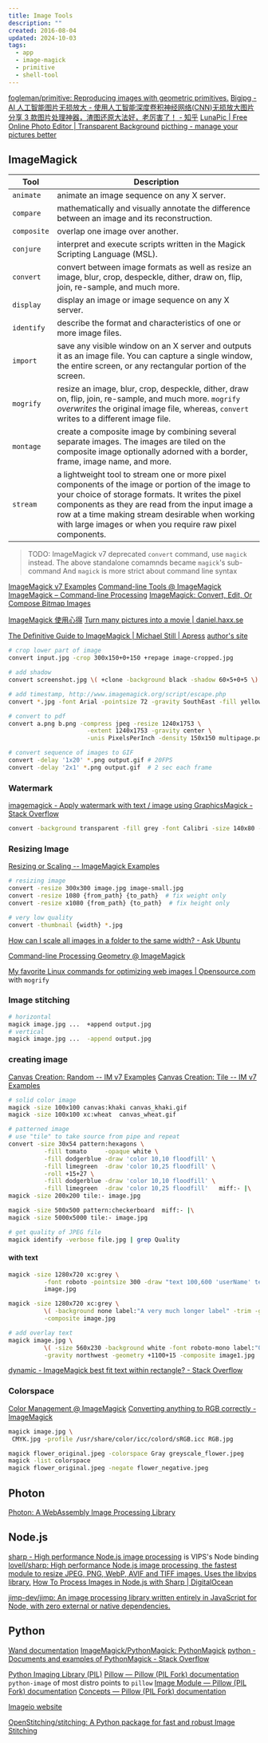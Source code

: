 ```yaml
---
title: Image Tools
description: ""
created: 2016-08-04
updated: 2024-10-03
tags:
  - app
  - image-magick
  - primitive
  - shell-tool
---
```


[fogleman/primitive: Reproducing images with geometric primitives.](https://github.com/fogleman/primitive)
[Bigjpg - AI 人工智能图片无损放大 - 使用人工智能深度卷积神经网络(CNN)无损放大图片](https://bigjpg.com/)
[分享 3 款图片处理神器，渣图还原大法好，老厉害了！ - 知乎](https://zhuanlan.zhihu.com/p/61399728)
[LunaPic | Free Online Photo Editor | Transparent Background](https://www7.lunapic.com/editor/?action=transparent)
[picthing - manage your pictures better](https://pic.ping.gg/)

## ImageMagick

| Tool        | Description                                                                                                                                                                                                                                                                                                             |
| ----------- | ----------------------------------------------------------------------------------------------------------------------------------------------------------------------------------------------------------------------------------------------------------------------------------------------------------------------- |
| `animate`   | animate an image sequence on any X server.                                                                                                                                                                                                                                                                              |
| `compare`   | mathematically and visually annotate the difference between an image and its reconstruction.                                                                                                                                                                                                                            |
| `composite` | overlap one image over another.                                                                                                                                                                                                                                                                                         |
| `conjure`   | interpret and execute scripts written in the Magick Scripting Language (MSL).                                                                                                                                                                                                                                           |
| `convert`   | convert between image formats as well as resize an image, blur, crop, despeckle, dither, draw on, flip, join, re-sample, and much more.                                                                                                                                                                                 |
| `display`   | display an image or image sequence on any X server.                                                                                                                                                                                                                                                                     |
| `identify`  | describe the format and characteristics of one or more image files.                                                                                                                                                                                                                                                     |
| `import`    | save any visible window on an X server and outputs it as an image file. You can capture a single window, the entire screen, or any rectangular portion of the screen.                                                                                                                                                   |
| `mogrify`   | resize an image, blur, crop, despeckle, dither, draw on, flip, join, re-sample, and much more. `mogrify` _overwrites_ the original image file, whereas, `convert` writes to a different image file.                                                                                                                     |
| `montage`   | create a composite image by combining several separate images. The images are tiled on the composite image optionally adorned with a border, frame, image name, and more.                                                                                                                                               |
| `stream`    | a lightweight tool to stream one or more pixel components of the image or portion of the image to your choice of storage formats. It writes the pixel components as they are read from the input image a row at a time making stream desirable when working with large images or when you require raw pixel components. |

> TODO: ImageMagick v7 deprecated `convert` command, use `magick` instead.
> The above standalone comamnds became `magick`'s sub-command
> And `magick` is more strict about command line syntax

[ImageMagick v7 Examples](http://www.imagemagick.org/Usage/)
[Command-line Tools @ ImageMagick](http://www.imagemagick.org/script/command-line-tools.php)
[ImageMagick – Command-line Processing](https://imagemagick.org/script/command-line-processing.php)
[ImageMagick: Convert, Edit, Or Compose Bitmap Images](http://www.imagemagick.org/script/index.php)

[ImageMagick 使用心得](http://www.charry.org/docs/linux/ImageMagick/ImageMagick.html)
[Turn many pictures into a movie | daniel.haxx.se](https://daniel.haxx.se/blog/2016/03/11/turn-many-pictures-into-a-movie/)

[The Definitive Guide to ImageMagick | Michael Still | Apress](http://www.apress.com/us/book/9781590595909) [author's site](http://www.stillhq.com/imagemagick/book/)

```sh
# crop lower part of image
convert input.jpg -crop 300x150+0+150 +repage image-cropped.jpg

# add shadow
convert screenshot.jpg \( +clone -background black -shadow 60×5+0+5 \) +swap -background white -layers merge +repage shadow.jpg

# add timestamp, http://www.imagemagick.org/script/escape.php
convert *.jpg -font Arial -pointsize 72 -gravity SouthEast -fill yellow -annotate +100+100 %[exif:datetime] output-%d.jpg

# convert to pdf
convert a.png b.png -compress jpeg -resize 1240x1753 \
                      -extent 1240x1753 -gravity center \
                      -unis PixelsPerInch -density 150x150 multipage.pdf

# convert sequence of images to GIF
convert -delay '1x20' *.png output.gif # 20FPS
convert -delay '2x1' *.png output.gif  # 2 sec each frame
```

### Watermark

[imagemagick - Apply watermark with text / image using GraphicsMagick - Stack Overflow](https://stackoverflow.com/questions/20997701/apply-watermark-with-text-image-using-graphicsmagick)

```sh
convert -background transparent -fill grey -font Calibri -size 140x80 -pointsize 14 -gravity southeast label:'copyright text' output.png
```

### Resizing Image

[Resizing or Scaling -- ImageMagick Examples](https://www.imagemagick.org/Usage/resize/)

```sh
# resizing image
convert -resize 300x300 image.jpg image-small.jpg
convert -resize 1080 {from_path} {to_path}  # fix weight only
convert -resize x1080 {from_path} {to_path}  # fix height only

# very low quality
convert -thumbnail {width} *.jpg
```

[How can I scale all images in a folder to the same width? - Ask Ubuntu](https://askubuntu.com/questions/135477/how-can-i-scale-all-images-in-a-folder-to-the-same-width)

[Command-line Processing Geometry @ ImageMagick](http://www.imagemagick.org/script/command-line-processing.php#geometry)

[My favorite Linux commands for optimizing web images | Opensource.com](https://opensource.com/article/21/12/optimize-web-images-linux) with `mogrify`

### Image stitching

```sh
# horizontal
magick image.jpg ...  +append output.jpg
# vertical
magick image.jpg ...  -append output.jpg
```

### creating image

[Canvas Creation: Random -- IM v7 Examples](https://legacy.imagemagick.org/Usage/canvas/#random)
[Canvas Creation: Tile -- IM v7 Examples](https://legacy.imagemagick.org/Usage/canvas/#tile)

```sh
# solid color image
magick -size 100x100 canvas:khaki canvas_khaki.gif
magick -size 100x100 xc:wheat  canvas_wheat.gif

# patterned image
# use "tile" to take source from pipe and repeat
convert -size 30x54 pattern:hexagons \
          -fill tomato     -opaque white \
          -fill dodgerblue -draw 'color 10,10 floodfill' \
          -fill limegreen  -draw 'color 10,25 floodfill' \
          -roll +15+27 \
          -fill dodgerblue -draw 'color 10,10 floodfill' \
          -fill limegreen  -draw 'color 10,25 floodfill'   miff:- |\
magick -size 200x200 tile:- image.jpg

magick -size 500x500 pattern:checkerboard  miff:- |\
magick -size 5000x5000 tile:- image.jpg
```

```sh
# get quality of JPEG file
magick identify -verbose file.jpg | grep Quality
```

#### with text

```sh
magick -size 1280x720 xc:grey \
          -font roboto -pointsize 300 -draw "text 100,600 'userName' text 100,300 'userTitle'"  \
          image.jpg

magick -size 1280x720 xc:grey \
          \( -background none label:"A very much longer label" -trim -gravity center \) \
          -composite image.jpg

# add overlay text
magick image.jpg \
          \( -size 560x230 -background white -font roboto-mono label:"0001" -trim -gravity center -extent 560x230 \) \
          -gravity northwest -geometry +1100+15 -composite image1.jpg
```

[dynamic - ImageMagick best fit text within rectangle? - Stack Overflow](https://stackoverflow.com/questions/39764846/imagemagick-best-fit-text-within-rectangle)

### Colorspace

[Color Management @ ImageMagick](https://imagemagick.org/script/color-management.php)
[Converting anything to RGB correctly - ImageMagick](https://www.imagemagick.org/discourse-server/viewtopic.php?t=16464)

```sh
magick image.jpg \
 CMYK.jpg -profile /usr/share/color/icc/colord/sRGB.icc RGB.jpg
```

```sh
magick flower_original.jpeg -colorspace Gray greyscale_flower.jpeg
magick -list colorspace
magick flower_original.jpeg -negate flower_negative.jpeg
```

## Photon

[Photon: A WebAssembly Image Processing Library](https://silvia-odwyer.github.io/photon/)

## Node.js

[sharp - High performance Node.js image processing](https://sharp.pixelplumbing.com/) is VIPS's Node binding
[lovell/sharp: High performance Node.js image processing, the fastest module to resize JPEG, PNG, WebP, AVIF and TIFF images. Uses the libvips library.](https://github.com/lovell/sharp)
[How To Process Images in Node.js with Sharp | DigitalOcean](https://www.digitalocean.com/community/tutorials/how-to-process-images-in-node-js-with-sharp)

[jimp-dev/jimp: An image processing library written entirely in JavaScript for Node, with zero external or native dependencies.](https://github.com/jimp-dev/jimp)

## Python

[Wand documentation](http://docs.wand-py.org/en/latest/index.html#)
[ImageMagick/PythonMagick: PythonMagick](https://github.com/ImageMagick/PythonMagick)
[python - Documents and examples of PythonMagick - Stack Overflow](http://stackoverflow.com/questions/1740158/documents-and-examples-of-pythonmagick/5188661#5188661)

[Python Imaging Library (PIL)](http://www.pythonware.com/products/pil/)
[Pillow — Pillow (PIL Fork) documentation](http://pillow.readthedocs.io/en/latest/)
`python-image` of most distro points to `pillow`
[Image Module — Pillow (PIL Fork) documentation](https://pillow.readthedocs.io/en/stable/reference/Image.html)
[Concepts — Pillow (PIL Fork) documentation](https://pillow.readthedocs.io/en/stable/handbook/concepts.html)

[Imageio website](https://imageio.github.io/)

[OpenStitching/stitching: A Python package for fast and robust Image Stitching](https://github.com/OpenStitching/stitching)
